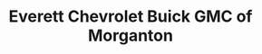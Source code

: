 ---
title: "Everett Chevrolet Buick GMC of Morganton"
url: /morganton/everett-chevrolet-buick-gmc-of-morganton/
shop: Autohaus
---